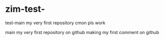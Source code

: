 # zim-test-
test-main
my very first repository
cmon pls work

main
my very first repository on github
making my first comment on github

